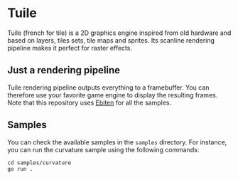 # Tuile  
  
Tuile (french for tile) is a 2D graphics engine inspired from old
hardware and based on layers, tiles sets, tile maps and sprites. Its
scanline rendering pipeline makes it perfect for raster effects.

## Just a rendering pipeline

Tuile rendering pipeline outputs everything to a framebuffer. You can
therefore use your favorite game engine to display the resulting frames.
Note that this repository uses [Ebiten](https://ebiten.org/) for all the
samples.

## Samples

You can check the available samples in the `samples` directory. For
instance, you can run the curvature sample using the following commands:

```
cd samples/curvature
go run .
``` 
